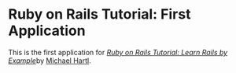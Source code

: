 # Ruby on Rails Tutorial: First Application

This is the first application for [*Ruby on Rails Tutorial: Learn Rails by Example*](http://railstutorial.org/)by [Michael Hartl](http://michaelhartl.com/).


